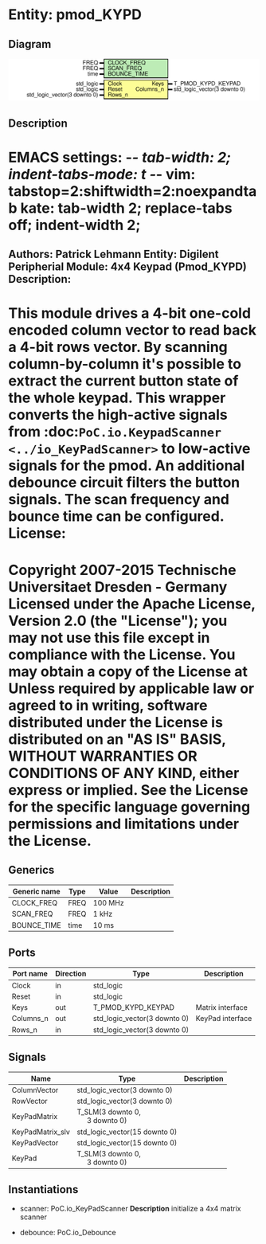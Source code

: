 # Entity: pmod_KYPD

## Diagram

![Diagram](pmod_KYPD.svg "Diagram")
## Description

EMACS settings: -*-  tab-width: 2; indent-tabs-mode: t -*-
vim: tabstop=2:shiftwidth=2:noexpandtab
kate: tab-width 2; replace-tabs off; indent-width 2;
=============================================================================
Authors:				 	Patrick Lehmann
Entity:				 	Digilent Peripherial Module: 4x4 Keypad (Pmod_KYPD)
Description:
-------------------------------------
This module drives a 4-bit one-cold encoded column vector to read back a
4-bit rows vector. By scanning column-by-column it's possible to extract
the current button state of the whole keypad. This wrapper converts the
high-active signals from :doc:`PoC.io.KeypadScanner <../io_KeyPadScanner>`
to low-active signals for the pmod. An additional debounce circuit filters
the button signals. The scan frequency and bounce time can be configured.
License:
=============================================================================
Copyright 2007-2015 Technische Universitaet Dresden - Germany
Licensed under the Apache License, Version 2.0 (the "License");
you may not use this file except in compliance with the License.
You may obtain a copy of the License at
Unless required by applicable law or agreed to in writing, software
distributed under the License is distributed on an "AS IS" BASIS,
WITHOUT WARRANTIES OR CONDITIONS OF ANY KIND, either express or implied.
See the License for the specific language governing permissions and
limitations under the License.
=============================================================================
## Generics

| Generic name | Type | Value   | Description |
| ------------ | ---- | ------- | ----------- |
| CLOCK_FREQ   | FREQ | 100 MHz |             |
| SCAN_FREQ    | FREQ | 1 kHz   |             |
| BOUNCE_TIME  | time | 10 ms   |             |
## Ports

| Port name | Direction | Type                         | Description      |
| --------- | --------- | ---------------------------- | ---------------- |
| Clock     | in        | std_logic                    |                  |
| Reset     | in        | std_logic                    |                  |
| Keys      | out       | T_PMOD_KYPD_KEYPAD           | Matrix interface |
| Columns_n | out       | std_logic_vector(3 downto 0) | KeyPad interface |
| Rows_n    | in        | std_logic_vector(3 downto 0) |                  |
## Signals

| Name             | Type                                                              | Description |
| ---------------- | ----------------------------------------------------------------- | ----------- |
| ColumnVector     | std_logic_vector(3 downto 0)                                      |             |
| RowVector        | std_logic_vector(3 downto 0)                                      |             |
| KeyPadMatrix     | T_SLM(3 downto 0,<br><span style="padding-left:20px"> 3 downto 0) |             |
| KeyPadMatrix_slv | std_logic_vector(15 downto 0)                                     |             |
| KeyPadVector     | std_logic_vector(15 downto 0)                                     |             |
| KeyPad           | T_SLM(3 downto 0,<br><span style="padding-left:20px"> 3 downto 0) |             |
## Instantiations

- scanner: PoC.io_KeyPadScanner
**Description**
initialize a 4x4 matrix scanner

- debounce: PoC.io_Debounce
